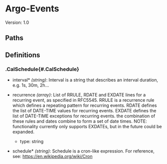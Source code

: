 












# Argo-Events



Version: 1.0












## Paths




## Definitions


  
### .CalSchedule{#.CalSchedule}


  
  
    
  - interval\* *(string)*: Interval is a string that describes an interval duration, e.g. 1s, 30m, 2h...
    


    
  
  
    
  - recurrence *(array)*: List of RRULE, RDATE and EXDATE lines for a recurring event, as specified in RFC5545. RRULE is a recurrence rule which defines a repeating pattern for recurring events. RDATE defines the list of DATE-TIME values for recurring events. EXDATE defines the list of DATE-TIME exceptions for recurring events. the combination of these rules and dates combine to form a set of date times. NOTE: functionality currently only supports EXDATEs, but in the future could be expanded.
    


    
    
      

      
    - type: string
      

      


    
  
  
    
  - schedule\* *(string)*: Schedule is a cron-like expression. For reference, see: https://en.wikipedia.org/wiki/Cron
    


    
  

  
